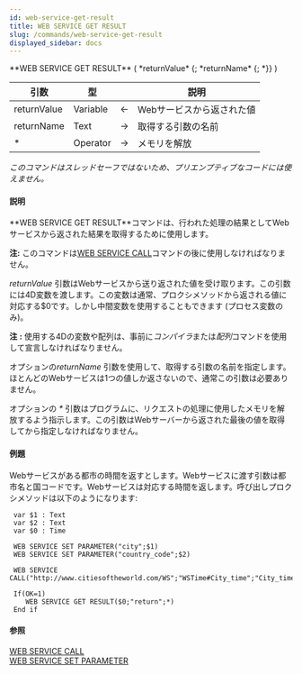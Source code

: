 ```yaml
---
id: web-service-get-result
title: WEB SERVICE GET RESULT
slug: /commands/web-service-get-result
displayed_sidebar: docs
---
```


<!--REF #_command_.WEB SERVICE GET RESULT.Syntax-->**WEB SERVICE GET RESULT** ( *returnValue* {; *returnName* {; *}} )<!-- END REF-->
<!--REF #_command_.WEB SERVICE GET RESULT.Params-->
| 引数 | 型 |  | 説明 |
| --- | --- | --- | --- |
| returnValue | Variable | &#8592; | Webサービスから返された値 |
| returnName | Text | &#8594;  | 取得する引数の名前 |
| * | Operator |  &#8594;  | メモリを解放 |

<!-- END REF-->

*このコマンドはスレッドセーフではないため、プリエンプティブなコードには使えません。*


#### 説明 

<!--REF #_command_.WEB SERVICE GET RESULT.Summary-->**WEB SERVICE GET RESULT**コマンドは、行われた処理の結果としてWebサービスから返された結果を取得するために使用します。<!-- END REF--> 

**注:** このコマンドは[WEB SERVICE CALL](web-service-call.md)コマンドの後に使用しなければなりません。 

*returnValue* 引数はWebサービスから送り返された値を受け取ります。この引数には4D変数を渡します。この変数は通常、プロクシメソッドから返される値に対応する$0です。しかし中間変数を使用することもできます (プロセス変数のみ)。 

**注** **:** 使用する4Dの変数や配列は、事前に*コンパイラ*または*配列*コマンドを使用して宣言しなければなりません。

オプションの*returnName* 引数を使用して、取得する引数の名前を指定します。ほとんどのWebサービスは1つの値しか返さないので、通常この引数は必要ありません。 

オプションの *\** 引数はプログラムに、リクエストの処理に使用したメモリを解放するよう指示します。この引数はWebサーバーから返された最後の値を取得してから指定しなければなりません。

#### 例題 

Webサービスがある都市の時間を返すとします。Webサービスに渡す引数は都市名と国コードです。Webサービスは対応する時間を返します。呼び出しプロクシメソッドは以下のようになります:

```4d
 var $1 : Text
 var $2 : Text
 var $0 : Time
 
 WEB SERVICE SET PARAMETER("city";$1)
 WEB SERVICE SET PARAMETER("country_code";$2)
 
 WEB SERVICE CALL("http://www.citiesoftheworld.com/WS";"WSTime#City_time";"City_time";"http://www.citiesoftheworld.com/namespace/default")
 
 If(OK=1)
    WEB SERVICE GET RESULT($0;"return";*)
 End if
```

#### 参照 

[WEB SERVICE CALL](web-service-call.md)  
[WEB SERVICE SET PARAMETER](web-service-set-parameter.md)  